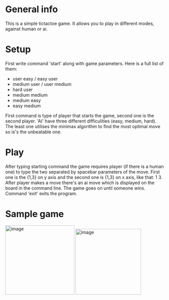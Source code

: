# General info
This is a simple tictactoe game. It allows you to play in different modes, against human or ai.

# Setup
First write command 'start' along with game parameters. Here is a full list of them:
- user easy / easy user
- medium user / user medium
- hard user
- medium medium
- medium easy
- easy medium

First command is type of player that starts the game, second one is the second player. 'AI' have three different difficulities (easy, medium, hard). The least one
utilises the minimax algorithm to find the most optimal move so is's the unbeatable one.

# Play
After typing starting command the game requires player (if there is a human one) to type the two separated by spacebar parameters of the move.
First one is the {1,3} on y axis and the second one is {1,3} on x axis, like that: 1 3. After player makes a move there's an ai move which is displayed on the board
in the command line. The game goes on until someone wins. Command 'exit' exits the program.

# Sample game

<img width="218" alt="image" src="https://user-images.githubusercontent.com/83656137/152306067-8032365d-a1fc-4d03-ba89-1743b44304d4.png">
<img width="207" alt="image" src="https://user-images.githubusercontent.com/83656137/152306220-27feb144-1920-4c15-b443-3f7926cb925a.png">
